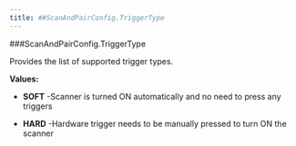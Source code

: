 ```yaml
---
title: ##ScanAndPairConfig.TriggerType
---
```

###ScanAndPairConfig.TriggerType

Provides the list of supported trigger types.

**Values:**

* **SOFT** -Scanner is turned ON automatically and no need to press any triggers

* **HARD** -Hardware trigger needs to be manually pressed to turn ON the scanner

